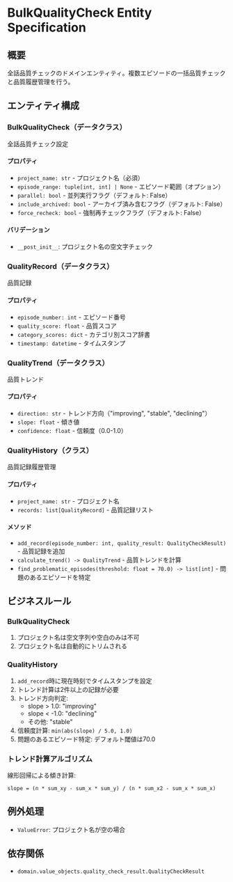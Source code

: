 # BulkQualityCheck Entity Specification

## 概要
全話品質チェックのドメインエンティティ。複数エピソードの一括品質チェックと品質履歴管理を行う。

## エンティティ構成

### BulkQualityCheck（データクラス）
全話品質チェック設定

#### プロパティ
- `project_name: str` - プロジェクト名（必須）
- `episode_range: tuple[int, int] | None` - エピソード範囲（オプション）
- `parallel: bool` - 並列実行フラグ（デフォルト: False）
- `include_archived: bool` - アーカイブ済み含むフラグ（デフォルト: False）
- `force_recheck: bool` - 強制再チェックフラグ（デフォルト: False）

#### バリデーション
- `__post_init__`: プロジェクト名の空文字チェック

### QualityRecord（データクラス）
品質記録

#### プロパティ
- `episode_number: int` - エピソード番号
- `quality_score: float` - 品質スコア
- `category_scores: dict` - カテゴリ別スコア辞書
- `timestamp: datetime` - タイムスタンプ

### QualityTrend（データクラス）
品質トレンド

#### プロパティ
- `direction: str` - トレンド方向（"improving", "stable", "declining"）
- `slope: float` - 傾き値
- `confidence: float` - 信頼度（0.0-1.0）

### QualityHistory（クラス）
品質記録履歴管理

#### プロパティ
- `project_name: str` - プロジェクト名
- `records: list[QualityRecord]` - 品質記録リスト

#### メソッド
- `add_record(episode_number: int, quality_result: QualityCheckResult)` - 品質記録を追加
- `calculate_trend() -> QualityTrend` - 品質トレンドを計算
- `find_problematic_episodes(threshold: float = 70.0) -> list[int]` - 問題のあるエピソードを特定

## ビジネスルール

### BulkQualityCheck
1. プロジェクト名は空文字列や空白のみは不可
2. プロジェクト名は自動的にトリムされる

### QualityHistory
1. `add_record`時に現在時刻でタイムスタンプを設定
2. トレンド計算は2件以上の記録が必要
3. トレンド方向判定:
   - slope > 1.0: "improving"
   - slope < -1.0: "declining"
   - その他: "stable"
4. 信頼度計算: `min(abs(slope) / 5.0, 1.0)`
5. 問題のあるエピソード特定: デフォルト閾値は70.0

### トレンド計算アルゴリズム
線形回帰による傾き計算:
```
slope = (n * sum_xy - sum_x * sum_y) / (n * sum_x2 - sum_x * sum_x)
```

## 例外処理
- `ValueError`: プロジェクト名が空の場合

## 依存関係
- `domain.value_objects.quality_check_result.QualityCheckResult`
